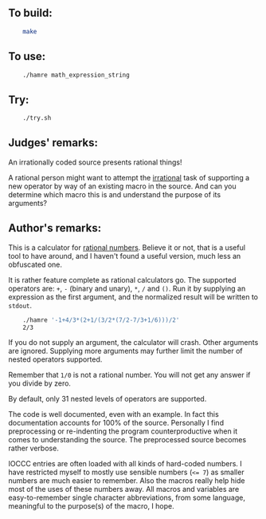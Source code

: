 ## To build:

```sh
    make
```


## To use:

```sh
    ./hamre math_expression_string
```


## Try:

```sh
    ./try.sh
```


## Judges' remarks:

An irrationally coded source presents rational things!

A rational person might want to attempt the
[irrational](https://rationalwiki.org/wiki/Rationality) task
of supporting a new operator by way of an existing macro
in the source.  And can you determine which macro this is
and understand the purpose of its arguments?


## Author's remarks:

This is a calculator for [rational
numbers](https://en.wikipedia.org/wiki/Rational_number). Believe it or not, that
is a useful tool to have around, and I haven't found a useful version, much less
an obfuscated one.

It is rather feature complete as rational calculators go. The
supported operators are: `+`, `-` (binary and unary), `*`, `/` and `()`. Run it
by supplying an expression as the first argument, and the normalized
result will be written to `stdout`.

```sh
    ./hamre '-1+4/3*(2+1/(3/2*(7/2-7/3+1/6)))/2'
    2/3
```

If you do not supply an argument, the calculator will crash.  Other
arguments are ignored. Supplying more arguments may further limit the
number of nested operators supported.

Remember that `1/0` is not a rational number. You will not get any
answer if you divide by zero.

By default, only 31 nested levels of operators are supported.

The code is well documented, even with an example. In fact this
documentation accounts for 100% of the source.  Personally I find
preprocessing or re-indenting the program counterproductive when it
comes to understanding the source. The preprocessed source becomes
rather verbose.

IOCCC entries are often loaded with all kinds of hard-coded numbers. I
have restricted myself to mostly use sensible numbers (`<= 7`) as
smaller numbers are much easier to remember. Also the macros really
help hide most of the uses of these numbers away. All macros and
variables are easy-to-remember single character abbreviations, from
some language, meaningful to the purpose(s) of the macro, I hope.


<!--

    Copyright © 1984-2024 by Landon Curt Noll. All Rights Reserved.

    You are free to share and adapt this file under the terms of this license:

	Creative Commons Attribution-ShareAlike 4.0 International (CC BY-SA 4.0)

    For more information, see:

	https://creativecommons.org/licenses/by-sa/4.0/

-->

